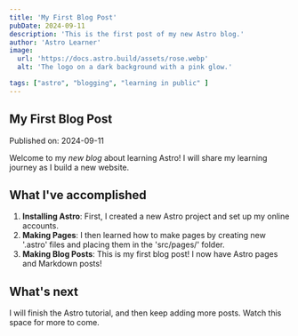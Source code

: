 ```yaml
---
title: 'My First Blog Post'
pubDate: 2024-09-11
description: 'This is the first post of my new Astro blog.'
author: 'Astro Learner'
image:
  url: 'https://docs.astro.build/assets/rose.webp'
  alt: 'The logo on a dark background with a pink glow.' 

tags: ["astro", "blogging", "learning in public" ]
---
```


## My First Blog Post

Published on: 2024-09-11

Welcome to my _new blog_ about learning Astro!  I will share my learning journey as I build a new website.

## What I've accomplished

1. **Installing Astro**: First, I created a new Astro project and set up my online accounts.
1. **Making Pages**: I then learned how to make pages by creating new '.astro' files and placing them in the 'src/pages/' folder.
1. **Making Blog Posts**: This is my first blog post!  I now have Astro pages and Markdown posts!

## What's next

I will finish the Astro tutorial, and then keep adding more posts.  Watch this space for more to come.
